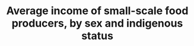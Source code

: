 ---
data_non_statistical: true
goal_meta_link: http://unstats.un.org/sdgs/files/metadata-compilation/Metadata-Goal-2.pdf
goal_meta_link_page: 9
graph: null
graph_status_notes: unk
graph_title: Average income of small-scale food producers, by sex and indigenous status
graph_type: null
graph_type_description: null
has_metadata: false
indicator: 2.3.2
indicator_name: Average income of small-scale food producers, by sex and indigenous
  status
indicator_variable: null
layout: indicator
permalink: /2-3-2/
published: true
reporting_status: notstarted
sdg_goal: 2
source_notes: null
source_title: null
target: By 2030, double the agricultural productivity and incomes of small-scale food
  producers, in particular women, indigenous peoples, family farmers, pastoralists
  and fishers, including through secure and equal access to land, other productive
  resources and inputs, knowledge, financial services, markets and opportunities for
  value addition and nonfarm employment.
target_id: '2.3'
title: Average income of small-scale food producers, by sex and indigenous status
un_custodial_agency: 'FAO (Partnering Agencies: World Bank)'
un_designated_tier: '3'
variable_description: null
variable_notes: null
---